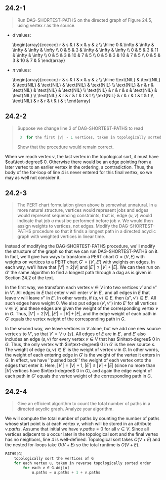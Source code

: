 ## 24.2-1

> Run $\text{DAG-SHORTEST-PATHS}$ on the directed graph of Figure 24.5, using vertex $r$ as the source.

- $d$ values:

    \begin{array}{cccccc}
    r & s & t & x & y & z \\\\
    \hline
    0 & \infty & \infty & \infty & \infty & \infty \\\\
    0 & 5 & 3 & \infty & \infty & \infty \\\\
    0 & 5 & 3 & 11 & \infty & \infty \\\\
    0 & 5 & 3 & 10 & 7 & 5 \\\\
    0 & 5 & 3 & 10 & 7 & 5 \\\\
    0 & 5 & 3 & 10 & 7 & 5
    \end{array}

- $\pi$ values:

    \begin{array}{cccccc}
    r & s & t & x & y & z \\\\
    \hline
    \text{NIL} & \text{NIL} & \text{NIL} & \text{NIL} & \text{NIL} & \text{NIL} \\\\
    \text{NIL} & r & r & \text{NIL} & \text{NIL} & \text{NIL} \\\\
    \text{NIL} & r & r & s & \text{NIL} & \text{NIL} \\\\
    \text{NIL} & r & r & t & t & t \\\\
    \text{NIL} & r & r & t & t & t \\\\
    \text{NIL} & r & r & t & t & t 
    \end{array}

## 24.2-2

> Suppose we change line 3 of $\text{DAG-SHORTEST-PATHS}$ to read 
>
> ```cpp
>  3  for the first |V| - 1 vertices, taken in topologically sorted order
> ```
> 
> Show that the procedure would remain correct.

When we reach vertex $v$, the last vertex in the topological sort, it must have $out\text-degree$ $0$. Otherwise there would be an edge pointing from a later vertex to an earlier vertex in the ordering, a contradiction. Thus, the body of the for-loop of line 4 is never entered for this final vertex, so we may as well not consider it.

## 24.2-3

> The PERT chart formulation given above is somewhat unnatural. In a more natural structure, vertices would represent jobs and edges would represent sequencing constraints; that is, edge $(u, v)$ would indicate that job $u$ must be performed before job $v$. We would then assign weights to vertices, not edges. Modify the $\text{DAG-SHORTEST-PATHS}$ procedure so that it finds a longest path in a directed acyclic graph with weighted vertices in linear time.

Instead of modifying the $\text{DAG-SHORTEST-PATHS}$ procedure, we'll modify the structure of the graph so that we can run $\text{DAG-SHORTEST-PATHS}$ on it. In fact, we'll give two ways to transform a PERT chart $G = (V, E)$ with weights on vertices to a PERT chart $G' = (V', E')$ with weights on edges. In each way, we'll have that $|V'| \le 2|V|$ and $|E'| \le |V| + |E|$. We can then run on $G'$ the same algorithm to find a longest path through a dag as is given in Section 24.2 of the text.

In the first way, we transform each vertex $v \in V$ into two vertices $v'$ and $v''$ in $V'$. All edges in $E$ that enter $v$ will enter $v'$ in $E'$, and all edges in $E$ that leave $v$ will leave $v''$ in $E'$. In other words, if $(u, v) \in E$, then $(u'', v') \in E'$. All such edges have weight $0$. We also put edges $(v', v'')$ into $E'$ for all vertices $v \in V$, and these edges are given the weight of the corresponding vertex $v$ in $G$. Thus, $|V'| = 2|V|$, $|E'| = |V| + |E|$, and the edge weight of each path in $G'$ equals the vertex weight of the corresponding path in $G$.

In the second way, we leave vertices in $V$ alone, but we add one new source vertex $s$ to $V'$, so that $V' = V \cup \{s\}$. All edges of $E$ are in $E'$, and $E'$ also includes an edge $(s, v)$ for every vertex $v \in V$ that has $in\text-degree$ $0$ in $G$. Thus, the only vertex with $in\text-degree$ $0$ in $G'$ is the new source $s$. The weight of edge $(u, v) \in E'$ is the weight of vertex $v$ in $G$. In other words, the weight of each entering edge in $G'$ is the weight of the vertex it enters in $G$. In effect, we have ''pushed back'' the weight of each vertex onto the edges that enter it. Here, $|V'| = |V| + 1$, $|E'| \le |V| + |E|$ (since no more than $|V|$ vertices have $in\text-degree$ $0$ in $G$), and again the edge weight of each path in $G'$ equals the vertex weight of the corresponding path in $G$.

## 24.2-4

> Give an efficient algorithm to count the total number of paths in a directed acyclic graph. Analyze your algorithm.

We will compute the total number of paths by counting the number of paths whose start point is at each vertex $v$, which will be stored in an attribute $v.paths$. Assume that initial we have $v.paths = 0$ for all $v \in V$. Since all vertices adjacent to $u$ occur later in the topological sort and the final vertex has no neighbors, line 4 is well-defined. Topological sort takes $O(V + E)$ and the nested for-loops take $O(V + E)$ so the total runtime is $O(V + E)$.

```cpp
PATHS(G)
    topologically sort the vertices of G
    for each vertex u, taken in reverse topologically sorted order
        for each v ∈ G.Adj[u]
            u.paths = u.paths + 1 + v.paths
```
        